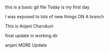 this is a basic git file
Today is my first day

I was exposed to lots of new things ON A branch

This is Anjani  Cherukuri

final update in working dir

anjani
MORE Update 

